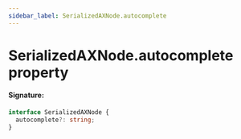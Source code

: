 ```yaml
---
sidebar_label: SerializedAXNode.autocomplete
---
```


# SerializedAXNode.autocomplete property

#### Signature:

```typescript
interface SerializedAXNode {
  autocomplete?: string;
}
```
